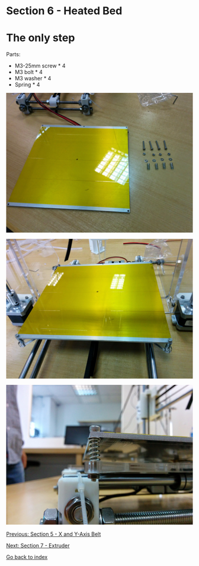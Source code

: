 # Section 6 - Heated Bed

# The only step

Parts:
- M3-25mm screw * 4
- M3 bolt * 4
- M3 washer * 4
- Spring * 4

![](https://raw.githubusercontent.com/MincheeLab/MakeYourOwn3DPrinter/master/images/IMG_20141029_104251.jpg)

![](https://raw.githubusercontent.com/MincheeLab/MakeYourOwn3DPrinter/master/images/IMG_20141029_104802.jpg)

![](https://raw.githubusercontent.com/MincheeLab/MakeYourOwn3DPrinter/master/images/IMG_20141029_104532.jpg)

[Previous: Section 5 - X and Y-Axis Belt](s5-xyaxis-belt.md)

[Next: Section 7 - Extruder](s7-extruder.md)

[Go back to index](index.md)
